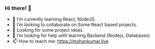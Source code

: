 ### Hi there! 👋

- 🌱 I’m currently learning React, NodeJS.
- 👯 I’m looking to collaborate on Some React based projects.
- 🧠 Looking for some project ideas.
- 🤔 I’m looking for help with learning Backend (Nodejs, Databases)
- 📫 How to reach me: https://mohankumar.live
